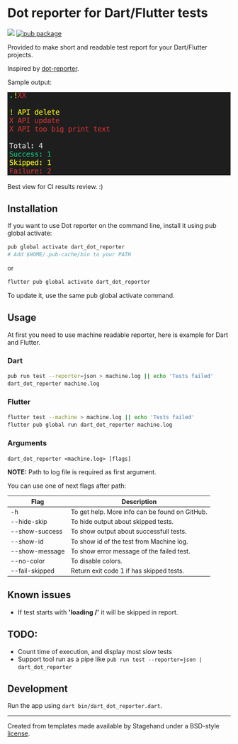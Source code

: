 # Dot reporter for Dart/Flutter tests

![](https://github.com/apastuhov/dart_dot_reporter/workflows/Dart%20CI/badge.svg?branch=master)
[![pub package](https://img.shields.io/pub/v/dart_dot_reporter.svg)](https://pub.dev/packages/dart_dot_reporter)

Provided to make short and readable test report for your Dart/Flutter projects.

Inspired by [dot-reporter](https://webdriver.io/docs/dot-reporter.html).

Sample output:

![](example/after_with_color.png)

Best view for CI results review. :)

## Installation

If you want to use Dot reporter on the command line, install it using pub global activate:

```bash
pub global activate dart_dot_reporter
# Add $HOME/.pub-cache/bin to your PATH
```

or

```bash
flutter pub global activate dart_dot_reporter
```

To update it, use the same pub global activate command.

## Usage

At first you need to use machine readable reporter, here is example for Dart and Flutter.

### Dart

```bash
pub run test --reporter=json > machine.log || echo 'Tests failed'
dart_dot_reporter machine.log
```

### Flutter

```bash
flutter test --machine > machine.log || echo 'Tests failed'
flutter pub global run dart_dot_reporter machine.log
```

### Arguments

`dart_dot_reporter <machine.log> [flags]`

**NOTE:** Path to log file is required as first argument.

You can use one of next flags after path:

| Flag           | Description                                    |
| -------------- | ---------------------------------------------- |
| -h             | To get help. More info can be found on GitHub. |
| --hide-skip    | To hide output about skipped tests.            |
| --show-success | To show output about successfull tests.        |
| --show-id      | To show id of the test from Machine log.       |
| --show-message | To show error message of the failed test.      |
| --no-color     | To disable colors.                             |
| --fail-skipped | Return exit code 1 if has skipped tests.       |

## Known issues

- If test starts with **'loading /'** it will be skipped in report.

## TODO:

- Count time of execution, and display most slow tests
- Support tool run as a pipe like `pub run test --reporter=json | dart_dot_reporter`

## Development

Run the app using `dart bin/dart_dot_reporter.dart`.

---

Created from templates made available by Stagehand under a BSD-style
[license](https://github.com/dart-lang/stagehand/blob/master/LICENSE).
